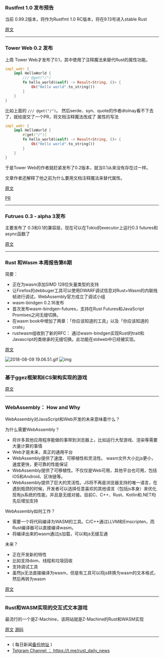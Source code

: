 ### Rustfmt 1.0 发布预告


当前 0.99.2版本，将作为Rustfmt 1.0 RC版本，将在9.13号进入stable Rust

[原文](https://www.ncameron.org/blog/rustfmt-1-rc/)

---

### Tower Web 0.2 发布

上周 Tower Web才发布了0.1，其中使用了注释魔法来替代Rust的属性功能。

``` rust
impl_web! {
    impl HelloWorld {
        /// @get("/")
        fn hello_world(&self) -> Result<String, ()> {
            Ok("Hello world".to_string())
        }
    }
}
```

比如上面的 `/// @get("/")`。 然后serde、syn、quote的作者dtolnay看不下去了，就给提交了一个PR，将文档注释魔法改成了 属性的写法

``` rust
impl_web! {
    impl HelloWorld {
        #[get("/")]
        fn hello_world(&self) -> Result<String, ()> {
            Ok("Hello world".to_string())
        }
    }
}
```

于是Tower Web的作者就赶紧发布了0.2版本，就当0.1从来没有存在过一样。

文章作者还解释了他之前为什么要用文档注释魔法来替代属性。

[原文](https://medium.com/@carllerche/tower-web-0-2-now-100-comment-attribute-free-3ed0633e47e5)

[PR](https://github.com/carllerche/tower-web/pull/59/files)

---

### Futrues 0.3 - alpha 3发布

主要发布了 0.3和0.1的兼容层，现在可以在Tokio的executor上运行0.3 futures和async函数了

[原文](https://rust-lang-nursery.github.io/futures-rs/blog/2018/08/15/futures-0.3.0-alpha.3.html)

---

### Rust 和Wasm 本周报告第6期

简要：

-   正在为wasm添加SIMD 128位矢量类型的支持
-   让Firefox的debbuger工具可以使用DWARF调试信息对Rust+Wasm的内联栈帧进行调试，WebAssembly官方成立了调试小组
-  wasm-bindgen 0.2.16发布
-  首次发布wasm-bindgen-futures，支持在Rust Futures和JavaScript Promises之间无缝切换。
-  在wasm book中增加了两章：「你应该知道的工具」以及「你应该知道的crate」
-  rustwasm组收到了新的RFC： 通过wasm-bindgen实现Rust的trait和Javascript的类继承的无缝切换。此功能在stdweb中已经被实现。


[原文](https://rustwasm.github.io/2018/08/14/this-week-in-rust-wasm-006.html)

![2018-08-09 19.06.51.gif](https://cdn.steemitimages.com/DQmWJqDxJuKfGeTZ1SS5QJoD9EcoqEXJptbQQwnaXjJurEE/2018-08-09%2019.06.51.gif)
![img](https://wx4.sinaimg.cn/mw690/71684decly1fua5ta1l4jg21kw0wbb2d.gif)

---

### 基于ggez框架和ECS架构实现的游戏

[原文](https://www.reddit.com/r/rust/comments/977g2t/my_ludum_dare_42_jam_entry_is_pure_rust/)

---

### WebAssembly： How and Why


WebAssembly对JavaScript和Web开发的未来意味着什么？

为什么需要WebAssembly？

-  将许多其他应用程序能做的事带到浏览器上，比如运行大型游戏、渲染等需要大量计算的事情
-  Web才是未来，真正的通用平台
-  WebAssembly提供了速度、可移植性和灵活性。 wasm文件大小比js更小，速度更快，更可靠的性能保证
-  WebAssembly提供了可移植性。不仅仅是Web可用，其他平台也可用，包括iOS和Android、区块链等。
-  WebAssembly提供了巨大的灵活性。JS将不再是浏览器支持的唯一语言，在遇到瓶颈的时候，开发者可以选择任意喜欢的其他语言（包括js本身）来优化现有js系统的性能，并且是无缝对接。目前C、C++、Rust、Kotlin和.NET均先后增加支持

WebAssembly如何工作？

-  需要一个将代码编译为WASM的工具。C/C++通过LLVM和Emscripten，而Rust编译器可以直接编译wasm。
-  将编译出来的wasm通过js加载，可以和js无缝互通

未来？

-  正在开发新的特性
-  比如支持dom、线程和垃圾回收
-  支持调试工具
-  虽然js无法直接编译为wasm，但是有工具可以将js转换为wasm的文本格式，然后再转为wasm

[原文](https://blog.logrocket.com/webassembly-how-and-why-559b7f96cd71)

---

### Rust和WASM实现的交互式文本游戏

最流行的一个是Z-Machine，该网站就是Z-Machine的Rust和WASM实现

[原文](https://sterlingdemille.com/encrusted/)
[源码](https://github.com/demille/encrusted)

---

- ( 每日新闻[备份地址](https://github.com/RustStudy/rust_daily_news) )
- [Telgram Channel ： https://t.me/rust_daily_news ](https://t.me/rust_daily_news )
